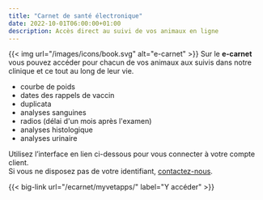 ```yaml
---
title: "Carnet de santé électronique"
date: 2022-10-01T06:00:00+01:00
description: Accès direct au suivi de vos animaux en ligne
---
```


{{< img url="/images/icons/book.svg" alt="e-carnet" >}}
Sur le **e-carnet** vous pouvez accéder pour chacun de vos animaux aux suivis dans notre clinique et ce tout au long de leur vie.
- courbe de poids
- dates des rappels de vaccin
- duplicata 
- analyses sanguines
- radios (délai d'un mois après l'examen)
- analyses histologique
- analyses urinaire

Utilisez l’interface en lien ci-dessous pour vous connecter à votre compte client.  
Si vous ne disposez pas de votre identifiant, [contactez-nous](/#takePhone).  


{{< big-link url="/ecarnet/myvetapps/" label="Y accéder" >}}